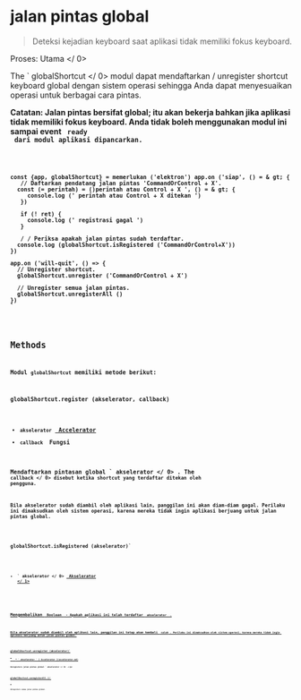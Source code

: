 # jalan pintas global

> Deteksi kejadian keyboard saat aplikasi tidak memiliki fokus keyboard.

Proses:  Utama </ 0></p> 

The ` globalShortcut </ 0> modul dapat mendaftarkan / unregister shortcut keyboard global dengan sistem operasi sehingga Anda dapat menyesuaikan operasi untuk berbagai cara pintas.</p>

<p><strong> Catatan: </ 0> Jalan pintas bersifat global; itu akan bekerja bahkan jika aplikasi tidak memiliki fokus keyboard. Anda tidak boleh menggunakan modul ini sampai event <code> ready </ 0>
 dari modul aplikasi dipancarkan.</p>

<pre><code class="javascript">const {app, globalShortcut} = memerlukan ('elektron') app.on ('siap', () = & gt; {
   // Daftarkan pendatang jalan pintas 'CommandOrControl + X'.
  const (= perintah) = ()perintah atau Control + X ', () = & gt; {
     console.log (' perintah atau Control + X ditekan ')
   })

   if (! ret) {
     console.log (' registrasi gagal ')
   }

   / / Periksa apakah jalan pintas sudah terdaftar.
  console.log (globalShortcut.isRegistered ('CommandOrControl+X'))
})

app.on ('will-quit', () => {
  // Unregister shortcut.
  globalShortcut.unregister ('CommandOrControl + X')

  // Unregister semua jalan pintas.
  globalShortcut.unregisterAll ()
})
`</pre> 

## Methods

Modul ` globalShortcut ` memiliki metode berikut:

### `globalShortcut.register (akselerator, callback)`

* ` akselerator ` [ Accelerator ](accelerator.md)
* `callback ` Fungsi

Mendaftarkan pintasan global ` akselerator </ 0> . The <code> callback </ 0> disebut ketika shortcut yang terdaftar ditekan oleh pengguna.</p>

<p>Bila akselerator sudah diambil oleh aplikasi lain, panggilan ini akan diam-diam gagal. Perilaku ini dimaksudkan oleh sistem operasi, karena mereka tidak ingin aplikasi berjuang untuk jalan pintas global.</p>

<h3><code>globalShortcut.isRegistered (akselerator)`</h3> 

* ` akselerator </ 0>  <a href="accelerator.md"> Akselerator </ 1></li>
</ul>

<p>Mengembalikan <code> Boolean </ 0> - Apakah aplikasi ini telah terdaftar <code> akselerator </ 0> .</p>

<p>Bila akselerator sudah diambil oleh aplikasi lain, panggilan ini tetap akan kembali <code> salah</ 0> . Perilaku ini dimaksudkan oleh sistem operasi, karena mereka tidak ingin aplikasi berjuang untuk jalan pintas global.</p>

<h3><code>globalShortcut.unregister (akselerator)`</h3> 
    * ` akselerator ` [ Accelerator ](accelerator.md)
    
    Unregisters jalan pintas global ` akselerator </ 0> .</p>

<h3><code>globalShortcut.unregisterAll ()`</h3> 
    
    Unregisters semua jalan pintas global.